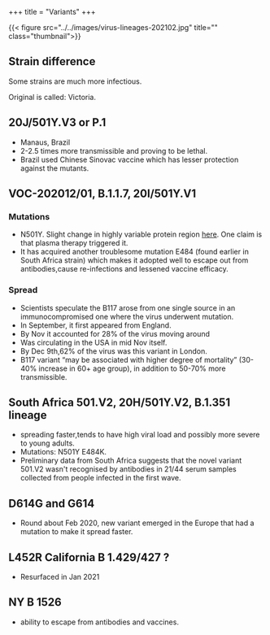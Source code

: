 +++
title = "Variants"
+++

{{< figure src="../../images/virus-lineages-202102.jpg" title="" class="thumbnail">}}


## Strain difference
Some strains are much more infectious. 

Original is called: Victoria.

## 20J/501Y.V3 or P.1
- Manaus, Brazil
- 2-2.5 times more transmissible and proving to be lethal.
- Brazil used Chinese Sinovac vaccine which has lesser protection against the mutants.

## VOC-202012/01, B.1.1.7, 20I/501Y.V1

### Mutations
- N501Y. Slight change in highly variable protein region [here](https://twitter.com/blog_supplement/status/1340755077594816518). One claim is that plasma therapy triggered it.
- It has acquired another troublesome mutation E484 (found earlier in South Africa strain) which makes it adopted well to escape out from antibodies,cause re-infections and lessened vaccine efficacy.

### Spread
- Scientists speculate the B117 arose from one single source in an immunocompromised one where the virus underwent mutation.
- In September, it first appeared from England.
- By Nov it accounted for 28% of the virus moving around
- Was circulating in the USA in mid Nov itself.
- By Dec 9th,62% of the virus was this variant in London.
- B117 variant “may be associated with higher degree of mortality” (30-40% increase in 60+ age group), in addition to 50-70% more transmissible. 


## South Africa 501.V2, 20H/501Y.V2,  B.1.351 lineage
- spreading faster,tends to have high viral load and possibly more severe to young adults.
- Mutations: N501Y E484K. 
- Preliminary data from South Africa suggests that the novel variant 501.V2 wasn't recognised by antibodies in 21/44 serum samples collected from people infected in the first wave.

## D614G and G614
- Round about Feb 2020, new variant emerged in the Europe that had a mutation to make it spread faster.

## L452R California  B 1.429/427 ?
- Resurfaced in Jan 2021

## NY B 1526
- ability to escape from antibodies and vaccines.